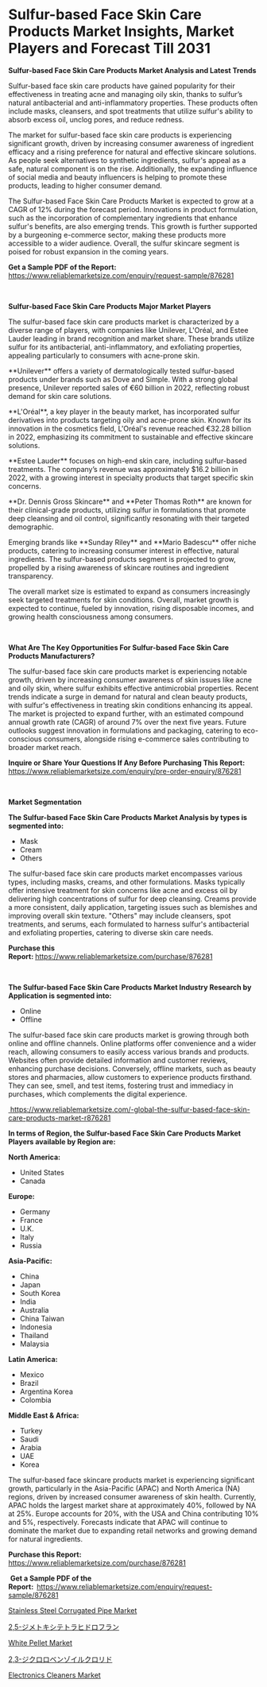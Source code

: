 <p><h1>Sulfur-based Face Skin Care Products Market Insights, Market Players and Forecast Till 2031</h1></p><p><strong>Sulfur-based Face Skin Care Products Market Analysis and Latest Trends</strong></p>
<p><p>Sulfur-based face skin care products have gained popularity for their effectiveness in treating acne and managing oily skin, thanks to sulfur’s natural antibacterial and anti-inflammatory properties. These products often include masks, cleansers, and spot treatments that utilize sulfur's ability to absorb excess oil, unclog pores, and reduce redness. </p><p>The market for sulfur-based face skin care products is experiencing significant growth, driven by increasing consumer awareness of ingredient efficacy and a rising preference for natural and effective skincare solutions. As people seek alternatives to synthetic ingredients, sulfur's appeal as a safe, natural component is on the rise. Additionally, the expanding influence of social media and beauty influencers is helping to promote these products, leading to higher consumer demand.</p><p>The Sulfur-based Face Skin Care Products Market is expected to grow at a CAGR of 12% during the forecast period. Innovations in product formulation, such as the incorporation of complementary ingredients that enhance sulfur's benefits, are also emerging trends. This growth is further supported by a burgeoning e-commerce sector, making these products more accessible to a wider audience. Overall, the sulfur skincare segment is poised for robust expansion in the coming years.</p></p>
<p><strong>Get a Sample PDF of the Report:&nbsp;</strong> <a href="https://www.reliablemarketsize.com/enquiry/request-sample/876281">https://www.reliablemarketsize.com/enquiry/request-sample/876281</a></p>
<p>&nbsp;</p>
<p><strong>Sulfur-based Face Skin Care Products Major Market Players</strong></p>
<p><p>The sulfur-based face skin care products market is characterized by a diverse range of players, with companies like Unilever, L'Oréal, and Estee Lauder leading in brand recognition and market share. These brands utilize sulfur for its antibacterial, anti-inflammatory, and exfoliating properties, appealing particularly to consumers with acne-prone skin.</p><p>**Unilever** offers a variety of dermatologically tested sulfur-based products under brands such as Dove and Simple. With a strong global presence, Unilever reported sales of €60 billion in 2022, reflecting robust demand for skin care solutions.</p><p>**L'Oréal**, a key player in the beauty market, has incorporated sulfur derivatives into products targeting oily and acne-prone skin. Known for its innovation in the cosmetics field, L'Oréal's revenue reached €32.28 billion in 2022, emphasizing its commitment to sustainable and effective skincare solutions.</p><p>**Estee Lauder** focuses on high-end skin care, including sulfur-based treatments. The company’s revenue was approximately $16.2 billion in 2022, with a growing interest in specialty products that target specific skin concerns.</p><p>**Dr. Dennis Gross Skincare** and **Peter Thomas Roth** are known for their clinical-grade products, utilizing sulfur in formulations that promote deep cleansing and oil control, significantly resonating with their targeted demographic.</p><p>Emerging brands like **Sunday Riley** and **Mario Badescu** offer niche products, catering to increasing consumer interest in effective, natural ingredients. The sulfur-based products segment is projected to grow, propelled by a rising awareness of skincare routines and ingredient transparency.</p><p>The overall market size is estimated to expand as consumers increasingly seek targeted treatments for skin conditions. Overall, market growth is expected to continue, fueled by innovation, rising disposable incomes, and growing health consciousness among consumers.</p></p>
<p>&nbsp;</p>
<p><strong>What Are The Key Opportunities For Sulfur-based Face Skin Care Products Manufacturers?</strong></p>
<p><p>The sulfur-based face skin care products market is experiencing notable growth, driven by increasing consumer awareness of skin issues like acne and oily skin, where sulfur exhibits effective antimicrobial properties. Recent trends indicate a surge in demand for natural and clean beauty products, with sulfur's effectiveness in treating skin conditions enhancing its appeal. The market is projected to expand further, with an estimated compound annual growth rate (CAGR) of around 7% over the next five years. Future outlooks suggest innovation in formulations and packaging, catering to eco-conscious consumers, alongside rising e-commerce sales contributing to broader market reach.</p></p>
<p><strong>Inquire or Share Your Questions If Any Before Purchasing This Report:</strong> <a href="https://www.reliablemarketsize.com/enquiry/pre-order-enquiry/876281">https://www.reliablemarketsize.com/enquiry/pre-order-enquiry/876281</a></p>
<p>&nbsp;</p>
<p><strong>Market Segmentation</strong></p>
<p><strong>The Sulfur-based Face Skin Care Products Market Analysis by types is segmented into:</strong></p>
<p><ul><li>Mask</li><li>Cream</li><li>Others</li></ul></p>
<p><p>The sulfur-based face skin care products market encompasses various types, including masks, creams, and other formulations. Masks typically offer intensive treatment for skin concerns like acne and excess oil by delivering high concentrations of sulfur for deep cleansing. Creams provide a more consistent, daily application, targeting issues such as blemishes and improving overall skin texture. "Others" may include cleansers, spot treatments, and serums, each formulated to harness sulfur's antibacterial and exfoliating properties, catering to diverse skin care needs.</p></p>
<p><strong>Purchase this Report:&nbsp;</strong><a href="https://www.reliablemarketsize.com/purchase/876281">https://www.reliablemarketsize.com/purchase/876281</a></p>
<p>&nbsp;</p>
<p><strong>The Sulfur-based Face Skin Care Products Market Industry Research by Application is segmented into:</strong></p>
<p><ul><li>Online</li><li>Offline</li></ul></p>
<p><p>The sulfur-based face skin care products market is growing through both online and offline channels. Online platforms offer convenience and a wider reach, allowing consumers to easily access various brands and products. Websites often provide detailed information and customer reviews, enhancing purchase decisions. Conversely, offline markets, such as beauty stores and pharmacies, allow customers to experience products firsthand. They can see, smell, and test items, fostering trust and immediacy in purchases, which complements the digital experience.</p></p>
<p><a href="https://www.reliablemarketsize.com/-global-the-sulfur-based-face-skin-care-products-market-r876281">&nbsp;https://www.reliablemarketsize.com/-global-the-sulfur-based-face-skin-care-products-market-r876281</a></p>
<p><strong>In terms of Region, the Sulfur-based Face Skin Care Products Market Players available by Region are:</strong></p>
<p>
    <p> <strong> North America: </strong>
        <ul>
            <li>United States</li>
            <li>Canada</li>
        </ul>
        </p> 
    <p> <strong> Europe: </strong>
        <ul>
            <li>Germany</li>
            <li>France</li>
            <li>U.K.</li>
            <li>Italy</li>
            <li>Russia</li>
        </ul>
        </p> 
    <p> <strong> Asia-Pacific: </strong>
        <ul>
            <li>China</li>
            <li>Japan</li>
            <li>South Korea</li>
            <li>India</li>
            <li>Australia</li>
            <li>China Taiwan</li>
            <li>Indonesia</li>
            <li>Thailand</li>
            <li>Malaysia</li>
        </ul>
        </p> 
    <p> <strong> Latin America: </strong>
        <ul>
            <li>Mexico</li>
            <li>Brazil</li>
            <li>Argentina Korea</li>
            <li>Colombia</li>
        </ul>
        </p> 
    <p> <strong> Middle East & Africa: </strong>
        <ul>
            <li>Turkey</li>
            <li>Saudi</li>
            <li>Arabia</li>
            <li>UAE</li>
            <li>Korea</li>
        </ul>
    </p>
    </p>
<p><p>The sulfur-based face skincare products market is experiencing significant growth, particularly in the Asia-Pacific (APAC) and North America (NA) regions, driven by increased consumer awareness of skin health. Currently, APAC holds the largest market share at approximately 40%, followed by NA at 25%. Europe accounts for 20%, with the USA and China contributing 10% and 5%, respectively. Forecasts indicate that APAC will continue to dominate the market due to expanding retail networks and growing demand for natural ingredients.</p></p>
<p><strong>Purchase this Report: </strong><a href="https://www.reliablemarketsize.com/purchase/876281">https://www.reliablemarketsize.com/purchase/876281</a></p>
<p>&nbsp;<strong>Get a Sample PDF of the Report:&nbsp;&nbsp;</strong><a href="https://www.reliablemarketsize.com/enquiry/request-sample/876281">https://www.reliablemarketsize.com/enquiry/request-sample/876281</a></p>
<p><strong></strong></p>
<p><p><a href="https://medium.com/@bessiperez20/the-market-study-covers-the-stainless-steel-corrugated-pipe-market-across-various-segments-fe98c56ead37">Stainless Steel Corrugated Pipe Market</a></p><p><a href="https://medium.com/@sashabeier2023/2-5-dimethoxytetrahydrofuran-market-%E3%81%AF-%E3%82%B3%E3%82%B9%E3%83%88%E7%AE%A1%E7%90%86%E3%81%A8%E5%8A%B9%E7%8E%87%E5%90%91%E4%B8%8A%E3%82%92%E5%84%AA%E5%85%88%E3%81%97%E3%81%BE%E3%81%99-%E3%81%95%E3%82%89%E3%81%AB-%E5%A0%B1%E5%91%8A%E6%9B%B8%E3%81%AF%E5%B8%82%E5%A0%B4%E3%81%AE%E9%9C%80%E8%A6%81%E9%9D%A2%E3%81%A8%E4%BE%9B%E7%B5%A6%E9%9D%A2%E3%81%AE%E4%B8%A1%E6%96%B9%E3%82%92%E3%82%AB%E3%83%90%E3%83%BC%E3%81%97%E3%81%A6%E3%81%84%E3%81%BE%E3%81%99-c894ce3b0689">2,5-ジメトキシテトラヒドロフラン</a></p><p><a href="https://issuu.com/reportprime-2/docs/white-pellet-market-size-2030.pptx_8bf8e250fab94a">White Pellet Market</a></p><p><a href="https://medium.com/@sashabeier2023/2-3-dichlorobenzoyl-chloride-market-%E3%81%AE%E3%82%B0%E3%83%AD%E3%83%BC%E3%83%90%E3%83%AB%E5%B8%82%E5%A0%B4%E6%A6%82%E8%A6%81%E3%81%AF-%E4%B8%96%E7%95%8C%E3%81%8A%E3%82%88%E3%81%B3%E4%B8%BB%E8%A6%81%E5%B8%82%E5%A0%B4%E3%81%AB%E3%81%8A%E3%81%91%E3%82%8B%E6%A5%AD%E7%95%8C%E3%81%AB%E5%BD%B1%E9%9F%BF%E3%82%92%E4%B8%8E%E3%81%88%E3%82%8B%E4%B8%BB%E8%A6%81%E3%81%AA%E3%83%88%E3%83%AC%E3%83%B3%E3%83%89%E3%81%AB%E3%81%A4%E3%81%84%E3%81%A6-%E7%8B%AC%E8%87%AA%E3%81%AE%E8%A6%96%E7%82%B9%E3%82%92%E6%8F%90%E4%BE%9B%E3%81%97%E3%81%BE%E3%81%99-a3fa71d5d0ab">2,3-ジクロロベンゾイルクロリド</a></p><p><a href="https://www.linkedin.com/pulse/electronics-cleaners-market-research-report-exploring-size-u3woe?trackingId=wwj%2F1xEdQiWu5y01MK%2BHEA%3D%3D">Electronics Cleaners Market</a></p></p>